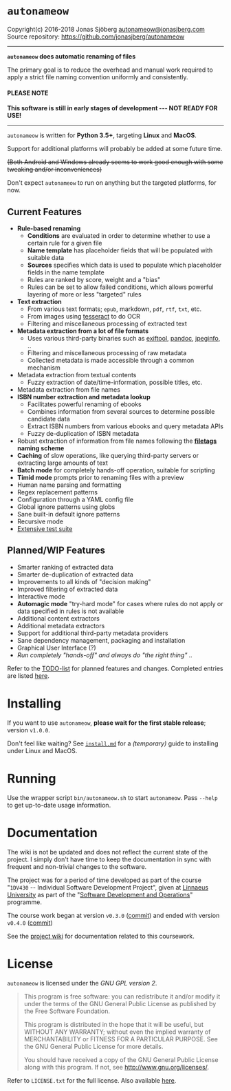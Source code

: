 `autonameow`
============
Copyright(c) 2016-2018 Jonas Sjöberg <autonameow@jonasjberg.com>  
Source repository: <https://github.com/jonasjberg/autonameow>

--------------------------------------------------------------------------------

__`autonameow` does automatic renaming of files__

The primary goal is to reduce the overhead and manual work required to
apply a strict file naming convention uniformly and consistently.

#### PLEASE NOTE
__This software is still in early stages of development --- NOT READY FOR USE!__

--------------------------------------------------------------------------------

`autonameow` is written for __Python 3.5+__, targeting __Linux__ and
__MacOS__.

Support for additional platforms will probably be added at some future time.

~~(Both Android and Windows already seems to work good enough with some
tweaking and/or inconveniences)~~

Don't expect `autonameow` to run on anything but the targeted platforms, for
now.


Current Features
----------------

* __Rule-based renaming__
    * __Conditions__ are evaluated in order to determine whether to use a
      certain rule for a given file
    * __Name template__ has placeholder fields that will be populated with
      suitable data
    * __Sources__ specifies which data is used to populate which placeholder
      fields in the name template
    * Rules are ranked by score, weight and a "bias"
    * Rules can be set to allow failed conditions, which allows powerful
      layering of more or less "targeted" rules
* __Text extraction__
    * From various text formats; `epub`, markdown, `pdf`, `rtf`, `txt`, etc.
    * From images using [tesseract][6] to do OCR
    * Filtering and miscellaneous processing of extracted text
* __Metadata extraction from a lot of file formats__
    * Uses various third-party binaries such as [exiftool][2], [pandoc][7], [jpeginfo][8], ..
    * Filtering and miscellaneous processing of raw metadata
    * Collected metadata is made accessible through a common mechanism
* Metadata extraction from textual contents
    * Fuzzy extraction of date/time-information, possible titles, etc.
* Metadata extraction from file names
* __ISBN number extraction and metadata lookup__
    * Facilitates powerful renaming of ebooks
    * Combines information from several sources to determine possible candidate data
    * Extract ISBN numbers from various ebooks and query metadata APIs
    * Fuzzy de-duplication of ISBN metadata
* Robust extraction of information from file names following the __[filetags][1] naming scheme__
* __Caching__ of slow operations, like querying third-party servers or extracting large amounts of text
* __Batch mode__ for completely hands-off operation, suitable for scripting
* __Timid mode__ prompts prior to renaming files with a preview
* Human name parsing and formatting
* Regex replacement patterns
* Configuration through a YAML config file
* Global ignore patterns using globs
* Sane built-in default ignore patterns
* Recursive mode
* [Extensive test suite][5]


Planned/WIP Features
--------------------

* Smarter ranking of extracted data
* Smarter de-duplication of extracted data
* Improvements to all kinds of "decision making"
* Improved filtering of extracted data
* Interactive mode
* __Automagic mode__ "try-hard mode" for cases where rules do not apply or data
  specified in rules is not available
* Additional content extractors
* Additional metadata extractors
* Support for additional third-party metadata providers
* Sane dependency management, packaging and installation
* Graphical User Interface (?)
* *Run completely "hands-off" and always do "the right thing" ..*

Refer to the [TODO-list][3] for planned features and changes.
Completed entries are listed [here][4].


Installing
==========
If you want to use `autonameow`, __please wait for the first stable release__;
version `v1.0.0`.

Don't feel like waiting?  See [`install.md`](./install.md) for a *(temporary)*
guide to installing under Linux and MacOS.


Running
=======
Use the wrapper script `bin/autonameow.sh` to start `autonameow`.
Pass `--help` to get up-to-date usage information.


Documentation
=============
The wiki is not be updated and does not reflect the current state of the
project. I simply don't have time to keep the documentation in sync with
frequent and non-trivial changes to the software.

The project was for a period of time developed as part of the course
"`1DV430` -- Individual Software Development Project", given at
[Linnaeus University](https://lnu.se/en/) as part of the
"[Software Development and Operations](https://udm-devops.se/)" programme.

The course work began at version `v0.3.0`
([commit](https://github.com/jonasjberg/autonameow/commit/cbe439104813d83ee5a6274eed0943433955b59c))
and ended with version `v0.4.0`
([commit](https://github.com/jonasjberg/autonameow/commit/da494350dca4f99157cc8f7541f92ca8d7f3daf1))

See the [project wiki](https://github.com/jonasjberg/autonameow/wiki) for
documentation related to this coursework.


License
=======
`autonameow` is licensed under the *GNU GPL version 2*.

> This program is free software: you can redistribute it and/or modify
> it under the terms of the GNU General Public License as published by
> the Free Software Foundation.
>
> This program is distributed in the hope that it will be useful,
> but WITHOUT ANY WARRANTY; without even the implied warranty of
> MERCHANTABILITY or FITNESS FOR A PARTICULAR PURPOSE.  See the
> GNU General Public License for more details.
>
> You should have received a copy of the GNU General Public License
> along with this program.  If not, see <http://www.gnu.org/licenses/>.

Refer to `LICENSE.txt` for the full license.
Also available [here](https://www.gnu.org/licenses/old-licenses/gpl-2.0.txt).


[1]: https://github.com/novoid/filetags
[2]: https://www.sno.phy.queensu.ca/~phil/exiftool/
[3]: https://github.com/jonasjberg/autonameow/blob/master/TODO.md
[4]: https://github.com/jonasjberg/autonameow/blob/master/done.md
[5]: https://github.com/jonasjberg/autonameow/blob/master/tests/README.md
[6]: https://github.com/tesseract-ocr
[7]: https://pandoc.org
[8]: https://github.com/tjko/jpeginfo
